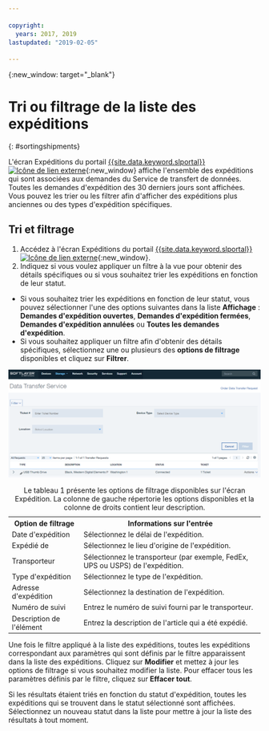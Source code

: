 ```yaml
---

copyright:
  years: 2017, 2019
lastupdated: "2019-02-05"

---
```

{:new_window: target="_blank"}

# Tri ou filtrage de la liste des expéditions
{: #sortingshipments}

L'écran Expéditions du portail [{{site.data.keyword.slportal}} ![Icône de lien externe](../../icons/launch-glyph.svg "Icône de lien externe")](https://control.softlayer.com/){:new_window} affiche l'ensemble des expéditions qui sont associées aux demandes du Service de transfert de données. Toutes les demandes d'expédition des 30 derniers jours sont affichées. Vous pouvez les trier ou les filtrer afin d'afficher des expéditions plus anciennes ou des types d'expédition spécifiques.

## Tri et filtrage

1. Accédez à l'écran Expéditions du portail [{{site.data.keyword.slportal}} ![Icône de lien externe](../../icons/launch-glyph.svg "Icône de lien externe")](https://control.softlayer.com/){:new_window}.
2. Indiquez si vous voulez appliquer un filtre à la vue pour obtenir des détails spécifiques ou si vous souhaitez trier les expéditions en fonction de leur statut.
  - Si vous souhaitez trier les expéditions en fonction de leur statut, vous pouvez sélectionner l'une des options suivantes dans la liste **Affichage** : **Demandes d'expédition ouvertes**, **Demandes d'expédition fermées**, **Demandes d'expédition annulées** ou **Toutes les demandes d'expédition**.
  - Si vous souhaitez appliquer un filtre afin d'obtenir des détails spécifiques, sélectionnez une ou plusieurs des **options de filtrage** disponibles et cliquez sur **Filtrer**.


![Ecran d'expédition DTS](/images/DTSShipmentScreen.PNG)

<table><caption>Le tableau 1 présente les options de filtrage disponibles sur l'écran Expédition. La colonne de gauche répertorie les options disponibles et la colonne de droits contient leur description.</caption>
<tr><th>Option de filtrage</th><th>Informations sur l'entrée</th></tr>
<tr><td>Date d'expédition</td><td>Sélectionnez le délai de l'expédition.</td></tr>
<tr><td>Expédié de</td><td>Sélectionnez le lieu d'origine de l'expédition.</td></tr>
<tr><td>Transporteur</td><td>Sélectionnez le transporteur (par exemple, FedEx, UPS ou USPS) de l'expédition.</td></tr>
<tr><td>Type d'expédition</td><td>Sélectionnez le type de l'expédition.</td></tr>
<tr><td>Adresse d'expédition</td><td>Sélectionnez la destination de l'expédition.</td></tr>
<tr><td>Numéro de suivi</td><td>Entrez le numéro de suivi fourni par le transporteur.</td></tr>
<tr><td>Description de l'élément</td><td>Entrez la description de l'article qui a été expédié.</td></tr>
</table>


Une fois le filtre appliqué à la liste des expéditions, toutes les expéditions correspondant aux paramètres qui sont définis par le filtre apparaissent dans la liste des expéditions. Cliquez sur **Modifier** et mettez à jour les options de filtrage si vous souhaitez modifier la liste. Pour effacer tous les paramètres définis par le filtre, cliquez sur **Effacer tout**.

Si les résultats étaient triés en fonction du statut d'expédition, toutes les expéditions qui se trouvent dans le statut sélectionné sont affichées. Sélectionnez un nouveau statut dans la liste pour mettre à jour la liste des résultats à tout moment.
